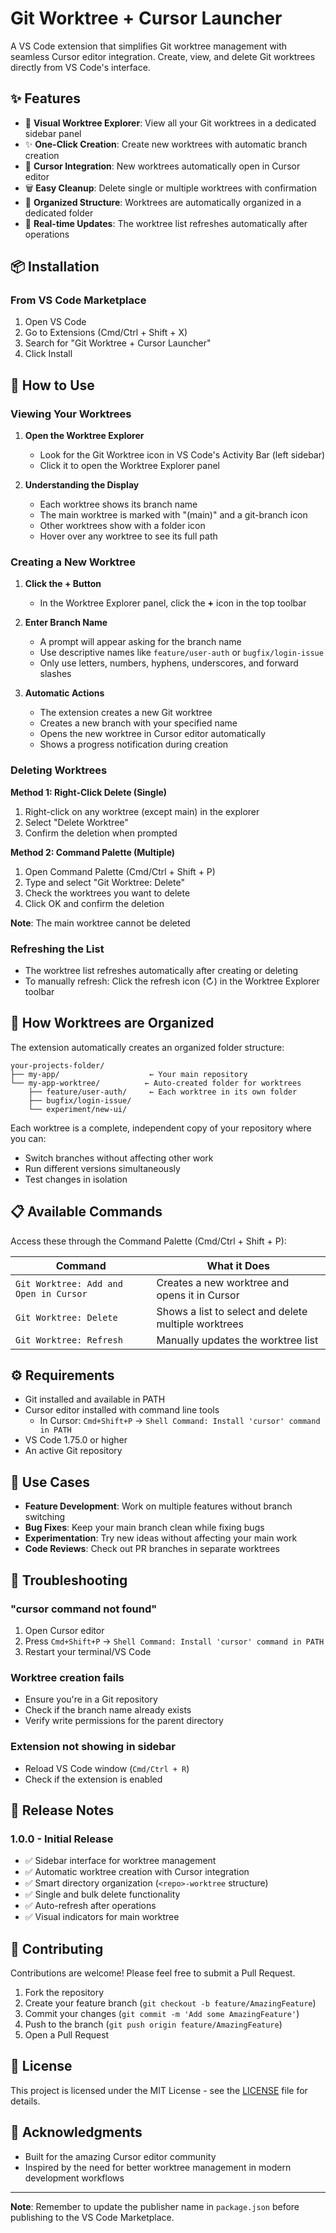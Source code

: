 # Git Worktree + Cursor Launcher

A VS Code extension that simplifies Git worktree management with seamless Cursor editor integration. Create, view, and delete Git worktrees directly from VS Code's interface.

## ✨ Features

- 🌳 **Visual Worktree Explorer**: View all your Git worktrees in a dedicated sidebar panel
- ✨ **One-Click Creation**: Create new worktrees with automatic branch creation
- 🚀 **Cursor Integration**: New worktrees automatically open in Cursor editor
- 🗑️ **Easy Cleanup**: Delete single or multiple worktrees with confirmation
- 📁 **Organized Structure**: Worktrees are automatically organized in a dedicated folder
- 🔄 **Real-time Updates**: The worktree list refreshes automatically after operations

## 📦 Installation

### From VS Code Marketplace

1. Open VS Code
2. Go to Extensions (Cmd/Ctrl + Shift + X)
3. Search for "Git Worktree + Cursor Launcher"
4. Click Install

## 🚀 How to Use

### Viewing Your Worktrees

1. **Open the Worktree Explorer**
   - Look for the Git Worktree icon in VS Code's Activity Bar (left sidebar)
   - Click it to open the Worktree Explorer panel
   
2. **Understanding the Display**
   - Each worktree shows its branch name
   - The main worktree is marked with "(main)" and a git-branch icon
   - Other worktrees show with a folder icon
   - Hover over any worktree to see its full path

### Creating a New Worktree

1. **Click the + Button**
   - In the Worktree Explorer panel, click the **+** icon in the top toolbar
   
2. **Enter Branch Name**
   - A prompt will appear asking for the branch name
   - Use descriptive names like `feature/user-auth` or `bugfix/login-issue`
   - Only use letters, numbers, hyphens, underscores, and forward slashes
   
3. **Automatic Actions**
   - The extension creates a new Git worktree
   - Creates a new branch with your specified name
   - Opens the new worktree in Cursor editor automatically
   - Shows a progress notification during creation

### Deleting Worktrees

**Method 1: Right-Click Delete (Single)**
1. Right-click on any worktree (except main) in the explorer
2. Select "Delete Worktree"
3. Confirm the deletion when prompted

**Method 2: Command Palette (Multiple)**
1. Open Command Palette (Cmd/Ctrl + Shift + P)
2. Type and select "Git Worktree: Delete"
3. Check the worktrees you want to delete
4. Click OK and confirm the deletion

**Note**: The main worktree cannot be deleted

### Refreshing the List

- The worktree list refreshes automatically after creating or deleting
- To manually refresh: Click the refresh icon (↻) in the Worktree Explorer toolbar

## 📁 How Worktrees are Organized

The extension automatically creates an organized folder structure:

```
your-projects-folder/
├── my-app/                    ← Your main repository
└── my-app-worktree/          ← Auto-created folder for worktrees
    ├── feature/user-auth/     ← Each worktree in its own folder
    ├── bugfix/login-issue/
    └── experiment/new-ui/
```

Each worktree is a complete, independent copy of your repository where you can:
- Switch branches without affecting other work
- Run different versions simultaneously
- Test changes in isolation

## 📋 Available Commands

Access these through the Command Palette (Cmd/Ctrl + Shift + P):

| Command | What it Does |
|---------|--------------|
| `Git Worktree: Add and Open in Cursor` | Creates a new worktree and opens it in Cursor |
| `Git Worktree: Delete` | Shows a list to select and delete multiple worktrees |
| `Git Worktree: Refresh` | Manually updates the worktree list |

## ⚙️ Requirements

- Git installed and available in PATH
- Cursor editor installed with command line tools
  - In Cursor: `Cmd+Shift+P` → `Shell Command: Install 'cursor' command in PATH`
- VS Code 1.75.0 or higher
- An active Git repository

## 🎯 Use Cases

- **Feature Development**: Work on multiple features without branch switching
- **Bug Fixes**: Keep your main branch clean while fixing bugs
- **Experimentation**: Try new ideas without affecting your main work
- **Code Reviews**: Check out PR branches in separate worktrees

## 🔧 Troubleshooting

### "cursor command not found"

1. Open Cursor editor
2. Press `Cmd+Shift+P` → `Shell Command: Install 'cursor' command in PATH`
3. Restart your terminal/VS Code

### Worktree creation fails

- Ensure you're in a Git repository
- Check if the branch name already exists
- Verify write permissions for the parent directory

### Extension not showing in sidebar

- Reload VS Code window (`Cmd/Ctrl + R`)
- Check if the extension is enabled

## 📝 Release Notes

### 1.0.0 - Initial Release

- ✅ Sidebar interface for worktree management
- ✅ Automatic worktree creation with Cursor integration
- ✅ Smart directory organization (`<repo>-worktree` structure)
- ✅ Single and bulk delete functionality
- ✅ Auto-refresh after operations
- ✅ Visual indicators for main worktree

## 🤝 Contributing

Contributions are welcome! Please feel free to submit a Pull Request.

1. Fork the repository
2. Create your feature branch (`git checkout -b feature/AmazingFeature`)
3. Commit your changes (`git commit -m 'Add some AmazingFeature'`)
4. Push to the branch (`git push origin feature/AmazingFeature`)
5. Open a Pull Request

## 📄 License

This project is licensed under the MIT License - see the [LICENSE](LICENSE) file for details.

## 🙏 Acknowledgments

- Built for the amazing Cursor editor community
- Inspired by the need for better worktree management in modern development workflows

---

**Note**: Remember to update the publisher name in `package.json` before publishing to the VS Code Marketplace.
